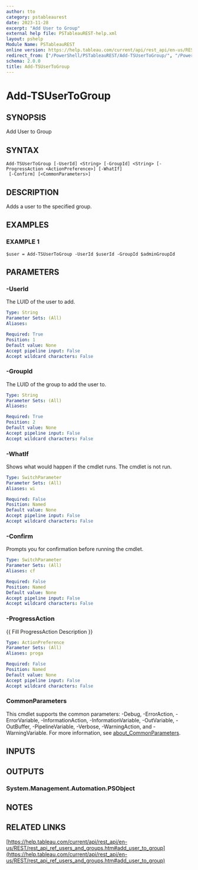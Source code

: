 ```yaml
---
author: tto
category: pstableaurest
date: 2023-11-28
excerpt: "Add User to Group"
external help file: PSTableauREST-help.xml
layout: pshelp
Module Name: PSTableauREST
online version: https://help.tableau.com/current/api/rest_api/en-us/REST/rest_api_ref_users_and_groups.htm#add_user_to_group
redirect_from: ["/PowerShell/PSTableauREST/Add-TSUserToGroup/", "/PowerShell/PSTableauREST/add-tsusertogroup/", "/PowerShell/add-tsusertogroup/"]
schema: 2.0.0
title: Add-TSUserToGroup
---
```


# Add-TSUserToGroup

## SYNOPSIS
Add User to Group

## SYNTAX

```
Add-TSUserToGroup [-UserId] <String> [-GroupId] <String> [-ProgressAction <ActionPreference>] [-WhatIf]
 [-Confirm] [<CommonParameters>]
```

## DESCRIPTION
Adds a user to the specified group.

## EXAMPLES

### EXAMPLE 1
```
$user = Add-TSUserToGroup -UserId $userId -GroupId $adminGroupId
```

## PARAMETERS

### -UserId
The LUID of the user to add.

```yaml
Type: String
Parameter Sets: (All)
Aliases:

Required: True
Position: 1
Default value: None
Accept pipeline input: False
Accept wildcard characters: False
```

### -GroupId
The LUID of the group to add the user to.

```yaml
Type: String
Parameter Sets: (All)
Aliases:

Required: True
Position: 2
Default value: None
Accept pipeline input: False
Accept wildcard characters: False
```

### -WhatIf
Shows what would happen if the cmdlet runs.
The cmdlet is not run.

```yaml
Type: SwitchParameter
Parameter Sets: (All)
Aliases: wi

Required: False
Position: Named
Default value: None
Accept pipeline input: False
Accept wildcard characters: False
```

### -Confirm
Prompts you for confirmation before running the cmdlet.

```yaml
Type: SwitchParameter
Parameter Sets: (All)
Aliases: cf

Required: False
Position: Named
Default value: None
Accept pipeline input: False
Accept wildcard characters: False
```

### -ProgressAction
{{ Fill ProgressAction Description }}

```yaml
Type: ActionPreference
Parameter Sets: (All)
Aliases: proga

Required: False
Position: Named
Default value: None
Accept pipeline input: False
Accept wildcard characters: False
```

### CommonParameters
This cmdlet supports the common parameters: -Debug, -ErrorAction, -ErrorVariable, -InformationAction, -InformationVariable, -OutVariable, -OutBuffer, -PipelineVariable, -Verbose, -WarningAction, and -WarningVariable. For more information, see [about_CommonParameters](http://go.microsoft.com/fwlink/?LinkID=113216).

## INPUTS

## OUTPUTS

### System.Management.Automation.PSObject
## NOTES

## RELATED LINKS

[https://help.tableau.com/current/api/rest_api/en-us/REST/rest_api_ref_users_and_groups.htm#add_user_to_group](https://help.tableau.com/current/api/rest_api/en-us/REST/rest_api_ref_users_and_groups.htm#add_user_to_group)

